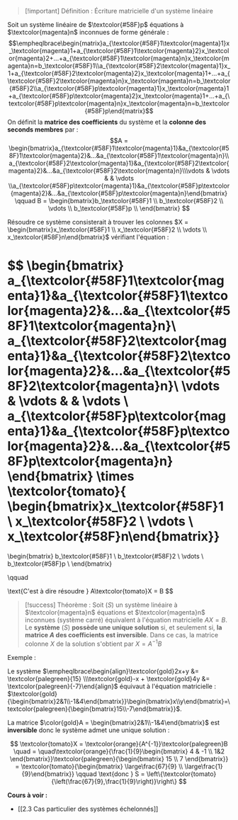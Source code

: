 
>[!important] Définition : Écriture matricielle d'un système linéaire
>
Soit un système linéaire de $\textcolor{#58F}p$ équations à $\textcolor{magenta}n$ inconnues de forme générale :  $$\empheqlbrace\begin{matrix}a_{\textcolor{#58F}1\textcolor{magenta}1}x_\textcolor{magenta}1+a_{\textcolor{#58F}1\textcolor{magenta}2}x_\textcolor{magenta}2+...+a_{\textcolor{#58F}1\textcolor{magenta}n}x_\textcolor{magenta}n=b_\textcolor{#58F}1\\a_{\textcolor{#58F}2\textcolor{magenta}1}x_1+a_{\textcolor{#58F}2\textcolor{magenta}2}x_\textcolor{magenta}1+...+a_{\textcolor{#58F}2\textcolor{magenta}n}x_\textcolor{magenta}n=b_\textcolor{#58F}2\\a_{\textcolor{#58F}p\textcolor{magenta}1}x_\textcolor{magenta}1+a_{\textcolor{#58F}p\textcolor{magenta}2}x_\textcolor{magenta}1+...+a_{\textcolor{#58F}p\textcolor{magenta}n}x_\textcolor{magenta}n=b_\textcolor{#58F}p\end{matrix}$$
On définit la **matrice des coefficients** du système et la **colonne des seconds membres** par : $$A = \begin{bmatrix}a_{\textcolor{#58F}1\textcolor{magenta}1}&a_{\textcolor{#58F}1\textcolor{magenta}2}&...&a_{\textcolor{#58F}1\textcolor{magenta}n}\\a_{\textcolor{#58F}2\textcolor{magenta}1}&a_{\textcolor{#58F}2\textcolor{magenta}2}&...&a_{\textcolor{#58F}2\textcolor{magenta}n}\\\vdots & \vdots &  & \vdots \\a_{\textcolor{#58F}p\textcolor{magenta}1}&a_{\textcolor{#58F}p\textcolor{magenta}2}&...&a_{\textcolor{#58F}p\textcolor{magenta}n}\end{bmatrix}
\qquad B = \begin{bmatrix}b_\textcolor{#58F}1 \\ b_\textcolor{#58F}2 \\ \vdots \\ b_\textcolor{#58F}p \\ \end{bmatrix} $$

Résoudre ce système consisterait à trouver les colonnes $X = \begin{bmatrix}x_\textcolor{#58F}1 \\ x_\textcolor{#58F}2 \\ \vdots \\ x_\textcolor{#58F}n\end{bmatrix}$ vérifiant l'équation :

$$
\begin{bmatrix}
a_{\textcolor{#58F}1\textcolor{magenta}1}&a_{\textcolor{#58F}1\textcolor{magenta}2}&...&a_{\textcolor{#58F}1\textcolor{magenta}n}\\
a_{\textcolor{#58F}2\textcolor{magenta}1}&a_{\textcolor{#58F}2\textcolor{magenta}2}&...&a_{\textcolor{#58F}2\textcolor{magenta}n}\\
\vdots & \vdots &  & \vdots \\
a_{\textcolor{#58F}p\textcolor{magenta}1}&a_{\textcolor{#58F}p\textcolor{magenta}2}&...&a_{\textcolor{#58F}p\textcolor{magenta}n}
\end{bmatrix}
\times 
\textcolor{tomato}{
\begin{bmatrix}x_\textcolor{#58F}1 \\ x_\textcolor{#58F}2 \\ \vdots \\ x_\textcolor{#58F}n\end{bmatrix}}
=
\begin{bmatrix}
b_\textcolor{#58F}1 \\
b_\textcolor{#58F}2 \\
\vdots \\
b_\textcolor{#58F}p \\
\end{bmatrix}

\qquad

\text{C'est à dire résoudre } A\textcolor{tomato}X = B
$$ 
>[!success] Théorème : 
>Soit $(S)$ un système linéaire à $\textcolor{magenta}n$ équations et $\textcolor{magenta}n$ inconnues (système carré) équivalent à l'équation matricielle $AX = B$.
>Le **système** $(S)$ **possède une unique solution** si, et seulement si, **la matrice $A$ des coefficients est inversible**. Dans ce cas, la matrice colonne $X$ de la solution s'obtient par $X = A^{-1}B$   

Exemple : 

Le système $\empheqlbrace\begin{align}\textcolor{gold}2x+y &= \textcolor{palegreen}{15} \\\textcolor{gold}-x + \textcolor{gold}4y &= \textcolor{palegreen}{-7}\end{align}$ équivaut à l'équation matricielle : $\textcolor{gold}{\begin{bmatrix}2&1\\-1&4\end{bmatrix}}\begin{bmatrix}x\\y\end{bmatrix}=\textcolor{palegreen}{\begin{bmatrix}15\\-7\end{bmatrix}}$.

La matrice $\color{gold}A = \begin{bmatrix}2&1\\-1&4\end{bmatrix}$ est **inversible** donc le système admet une unique solution :  

$$
\textcolor{tomato}X = \textcolor{orange}{A^{-1}}\textcolor{palegreen}B \quad = \quad\textcolor{orange}{\frac{1}{9}\begin{bmatrix} 4 & -1 \\ 1&2 \end{bmatrix}}\textcolor{palegreen}{\begin{bmatrix} 15 \\ 7 \end{bmatrix}} = \textcolor{tomato}{\begin{bmatrix} \large\frac{67}{9} \\ \large\frac{1}{9}\end{bmatrix}} \qquad \text{donc } S = \left\{\textcolor{tomato}{\left(\frac{67}{9},\frac{1}{9}\right)}\right\}
$$

**Cours à voir :**
- [[2.3 Cas particulier des systèmes échelonnés]]